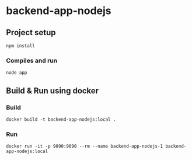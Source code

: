 # backend-app-nodejs

## Project setup
```
npm install
```

### Compiles and run
```
node app
```

## Build & Run using docker

### Build
```
docker build -t backend-app-nodejs:local .
```

### Run
```
docker run -it -p 9090:9090 --rm --name backend-app-nodejs-1 backend-app-nodejs:local
```